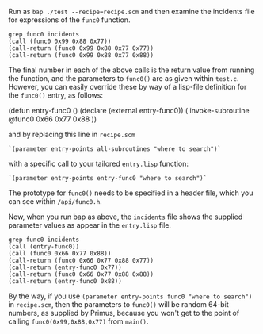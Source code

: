 Run as `bap ./test --recipe=recipe.scm` and then examine the incidents file for expressions of the `func0` function.

```
grep func0 incidents
(call (func0 0x99 0x88 0x77))
(call-return (func0 0x99 0x88 0x77 0x77))
(call-return (func0 0x99 0x88 0x77 0x88))
```

The final number in each of the above calls is the return value from running the function, and the parameters to `func0()` are as given within `test.c`.  However, you can easily override these by way of a lisp-file definition for the `func0()` entry, as follows:

(defun entry-func0 () 
   (declare (external entry-func0)) (
   invoke-subroutine @func0 0x66 0x77 0x88 ))

and by replacing this line in `recipe.scm`

	`(parameter entry-points all-subroutines "where to search")`

with a specific call to your tailored `entry.lisp` function:

	`(parameter entry-points entry-func0 "where to search")`

The prototype for `func0()` needs to be specified in a header file, which you can see within `/api/func0.h`.

Now, when you run bap as above, the `incidents` file shows the supplied parameter values as appear in the `entry.lisp` file.

```
grep func0 incidents
(call (entry-func0))
(call (func0 0x66 0x77 0x88))
(call-return (func0 0x66 0x77 0x88 0x77))
(call-return (entry-func0 0x77))
(call-return (func0 0x66 0x77 0x88 0x88))
(call-return (entry-func0 0x88))
```

By the way, if you use `(parameter entry-points func0 "where to search")` in `recipe.scm`, then the parameters to `func0()` will be random 64-bit numbers, as supplied by Primus, because you won't get to the point of calling `func0(0x99,0x88,0x77)` from `main()`.

